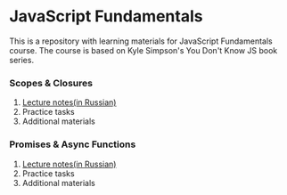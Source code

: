 # JavaScript Fundamentals

This is a repository with learning materials for JavaScript Fundamentals course. The course is based on Kyle Simpson's You Don't Know JS book series.

### Scopes & Closures
1. [Lecture notes(in Russian)](/scopes_closures/lecture_notes.md)
1. Practice tasks
1. Additional materials

### Promises & Async Functions
1. [Lecture notes(in Russian)](/promises_async_functions/lecture_notes.md)
1. Practice tasks
1. Additional materials